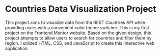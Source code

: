 # Countries Data Visualization Project


This project aims to visualize data from the REST Countries API while providing users with a convenient color theme switcher. This is my first project on the Frontend Mentor website. Based on the given design, this project attempts to allow users to search for countries and filter them by region. I utilized HTML, CSS, and JavaScript to create this interactive web application.
